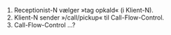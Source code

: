 1. Receptionist-N vælger »tag opkald« (i Klient-N).
1. Klient-N sender »/call/pickup« til Call-Flow-Control.
1. Call-Flow-Control ...?
